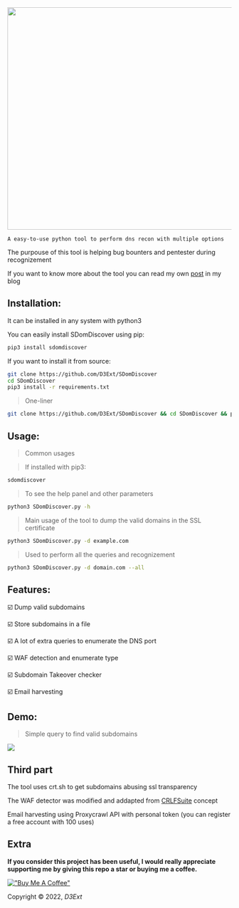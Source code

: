 <img src="https://raw.githubusercontent.com/D3Ext/SDomDiscover/main/pic.png" width=1100 height=500>

`A easy-to-use python tool to perform dns recon with multiple options`

The purpouse of this tool is helping bug bounters and pentester during recognizement

If you want to know more about the tool you can read my own [post](https://d3ext.github.io/sdomdiscover) in my blog   

## Installation:
It can be installed in any system with python3

You can easily install SDomDiscover using pip:

```sh
pip3 install sdomdiscover
```

If you want to install it from source:
```sh
git clone https://github.com/D3Ext/SDomDiscover
cd SDomDiscover
pip3 install -r requirements.txt
```

> One-liner
```sh
git clone https://github.com/D3Ext/SDomDiscover && cd SDomDiscover && pip3 install -r requirements.txt && python3 SDomDiscover.py
```

## Usage:

> Common usages

> If installed with pip3:
```sh
sdomdiscover
```

> To see the help panel and other parameters
```sh
python3 SDomDiscover.py -h
```

> Main usage of the tool to dump the valid domains in the SSL certificate 
```sh
python3 SDomDiscover.py -d example.com
```

> Used to perform all the queries and recognizement
```sh
python3 SDomDiscover.py -d domain.com --all
```
## Features:

:ballot_box_with_check: Dump valid subdomains 

:ballot_box_with_check: Store subdomains in a file

:ballot_box_with_check: A lot of extra queries to enumerate the DNS port

:ballot_box_with_check: WAF detection and enumerate type

:ballot_box_with_check: Subdomain Takeover checker

:ballot_box_with_check: Email harvesting

## Demo:

> Simple query to find valid subdomains
<img src="https://raw.githubusercontent.com/D3Ext/SDomDiscover/main/demo.png">

## Third part

The tool uses crt.sh to get subdomains abusing ssl transparency

The WAF detector was modified and addapted from [CRLFSuite](https://github.com/Nefcore/CRLFsuite) concept

Email harvesting using Proxycrawl API with personal token (you can register a free account with 100 uses)

## Extra

**If you consider this project has been useful, I would really appreciate supporting me by giving this repo a star or buying me a coffee.**

[!["Buy Me A Coffee"](https://www.buymeacoffee.com/assets/img/custom_images/orange_img.png)](https://www.buymeacoffee.com/d3ext)

Copyright © 2022, *D3Ext*
